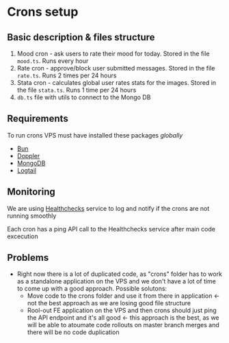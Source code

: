 # Crons setup

## Basic description & files structure

1. Mood cron - ask users to rate their mood for today. Stored in the file `mood.ts`. Runs every hour
2. Rate cron - approve/block user submitted messages. Stored in the file `rate.ts`. Runs 2 times per 24 hours
3. Stata cron - calculates global user rates stats for the images. Stored in the file `stata.ts`. Runs 1 time per 24 hours
4. `db.ts` file with utils to connect to the Mongo DB

## Requirements

To run crons VPS must have installed these packages _globally_

- [Bun](https://bun.sh/)
- [Doppler](https://www.doppler.com)
- [MongoDB](https://www.npmjs.com/package/mongodb)
- [Logtail](https://www.npmjs.com/package/@logtail/next)

## Monitoring

We are using [Healthchecks](https://healthchecks.io/projects/c0d78736-0ff1-4d59-83e8-0c6421f63ba7/checks/) service to log and notify if the crons are not running smoothly

Each cron has a ping API call to the Healthchecks service after main code excecution

## Problems

- Right now there is a lot of duplicated code, as "crons" folder has to work as a standalone application on the VPS and we don't have a lot of time to come up with a good approach. Possible solutons:
  - Move code to the crons folder and use it from there in application <- not the best approach as we are losing good file structure
  - Rool-out FE application on the VPS and then crons should just ping the API endpoint and it's all good <- this approach is the best, as we will be able to atoumate code rollouts on master branch merges and there will be no code duplication

